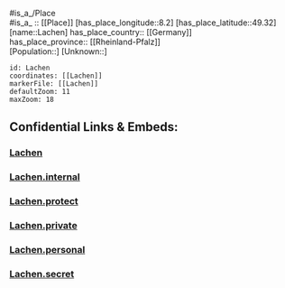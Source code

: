 ﻿---
location: [49.32,8.2] 
mapzoom: [7,12] 
mapmarker: city 
type: City
tags:
- geo/City


SpocWebEntityId: 1404
isDeleted: false
confidential: public

---
#is_a_/Place  
#is_a_ :: [[Place]] 
[has_place_longitude::8.2] 
[has_place_latitude::49.32] 
[name::Lachen] 
has_place_country:: [[Germany]]  
has_place_province:: [[Rheinland-Pfalz]]  
[Population::] 
[Unknown::] 


```leaflet
id: Lachen
coordinates: [[Lachen]] 
markerFile: [[Lachen]] 
defaultZoom: 11 
maxZoom: 18
```


## Confidential Links & Embeds: 

### [Lachen](/_public/Earth/Continent/Europe/Europe~Central/Germany/Germany~West/Rheinland-Pfalz/counties~RP/Neustadt~Weinstraße/City/Lachen.md) 

### [Lachen.internal](/_internal/Earth/Continent/Europe/Europe~Central/Germany/Germany~West/Rheinland-Pfalz/counties~RP/Neustadt~Weinstraße/City/Lachen.internal.md) 

### [Lachen.protect](/_protect/Earth/Continent/Europe/Europe~Central/Germany/Germany~West/Rheinland-Pfalz/counties~RP/Neustadt~Weinstraße/City/Lachen.protect.md) 

### [Lachen.private](/_private/Earth/Continent/Europe/Europe~Central/Germany/Germany~West/Rheinland-Pfalz/counties~RP/Neustadt~Weinstraße/City/Lachen.private.md) 

### [Lachen.personal](/_personal/Earth/Continent/Europe/Europe~Central/Germany/Germany~West/Rheinland-Pfalz/counties~RP/Neustadt~Weinstraße/City/Lachen.personal.md) 

### [Lachen.secret](/_secret/Earth/Continent/Europe/Europe~Central/Germany/Germany~West/Rheinland-Pfalz/counties~RP/Neustadt~Weinstraße/City/Lachen.secret.md) 
